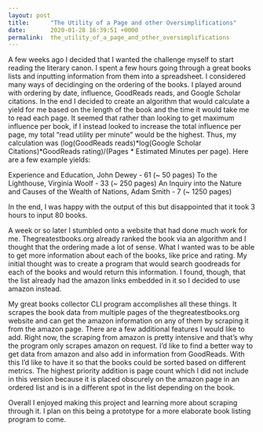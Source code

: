 ```yaml
---
layout: post
title:      "The Utility of a Page and other Oversimplifications"
date:       2020-01-28 16:39:51 +0000
permalink:  the_utility_of_a_page_and_other_oversimplifications
---
```


A few weeks ago I decided that I wanted the challenge myself to start reading the literary canon. I spent a few hours going through a great books lists and inputting information from them into a spreadsheet. I considered many ways of decidinging on the ordering of the books. I played around with ordering by date, influence, GoodReads reads, and Google Scholar citations. In the end I decided to create an algorithm that would calculate a yield for me based on the length of the book and the time it would take me to read each page.
It seemed that rather than looking to get maximum influence per book, if I instead looked to increase the total influence per page, my total “read utility per minute” would be the highest. Thus, my calculation was (log(GoodReads reads)*log(Google Scholar Citations)*GoodReads rating)/(Pages * Estimated Minutes per page). Here are a few example yields:

Experience and Education, John Dewey - 61 (~ 50 pages)
To the Lighthouse, Virginia Woolf - 33 (~ 250 pages)
An Inquiry into the Nature and Causes of the Wealth of Nations, Adam Smith - 7 (~ 1250 pages)

In the end, I was happy with the output of this but disappointed that it took 3 hours to input 80 books.
 
A week or so later I stumbled onto a website that had done much work for me. Thegreatestbooks.org already ranked the book via an algorithm and I thought that the ordering made a lot of sense. What I wanted was to be able to get more information about each of the books, like price and rating. My initial thought was to create a program that would search goodreads for each of the books and would return this information. I found, though, that the list already had the amazon links embedded in it so I decided to use amazon instead.

My great books collector CLI program accomplishes all these things. It scrapes the book data from multiple pages of the thegreatestbooks.org website and can get the amazon information on any of them by scraping it from the amazon page. 
There are a few additional features I would like to add. Right now, the scraping from amazon is pretty intensive and that’s why the program only scrapes amazon on request. I’d like to find a better way to get data from amazon and also add in information from GoodReads. With this I’d like to have it so that the books could be sorted based on different metrics. The highest priority addition is page count which I did not include in this version because it is placed obscurely on the amazon page in an ordered list and is in a different spot in the list depending on the book.

Overall I enjoyed making this project and learning more about scraping through it. I plan on this being a prototype for a more elaborate book listing program to come.

